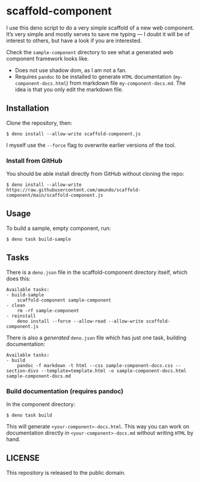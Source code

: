 # scaffold-component

I use this deno script to do a very simple scaffold of a new web component. It’s very simple and mostly serves to save me typing — I doubt it will be of interest to others, but have a look if you are interested.

Check the `sample-component` directory to see what a generated web component framework looks like. 


* Does not use shadow dom, as I am not a fan.
* Requires `pandoc` to be installed to generate `HTML` documentation (`my-component-docs.html`) from markdown file `my-component-docs.md`. The idea is that you only edit the markdown file.

## Installation

Clone the repository, then:

```
$ deno install --allow-write scaffold-component.js
```

I myself use the `--force` flag to overwrite earlier versions of the tool. 


### Install from GitHub

You should be able install directly from GitHub without cloning the repo:

```
$ deno install --allow-write https://raw.githubusercontent.com/amundo/scaffold-component/main/scaffold-component.js
```

## Usage

To build a sample, empty component, run:


```
$ deno task build-sample
```


## Tasks 


There is a `deno.json` file in the scaffold-component directory itself, which does this:

```
Available tasks:
- build-sample
    scaffold-component sample-component
- clean
    rm -rf sample-component
- reinstall
    deno install --force --allow-read --allow-write scaffold-component.js
```


There is also a _generated_  `deno.json` file which has just one task, building documentation:

```
Available tasks:
- build
    pandoc -f markdown -t html --css sample-component-docs.css --section-divs --template=template.html -o sample-component-docs.html sample-component-docs.md
```



### Build documentation (requires pandoc)

In the component directory:

```
$ deno task build
```

This will generate `<your-component>-docs.html`. This way you can work on documentation  directly in `<your-component>-docs.md` without writing `HTML` by hand.

## LICENSE

This repository is released to the public domain.
